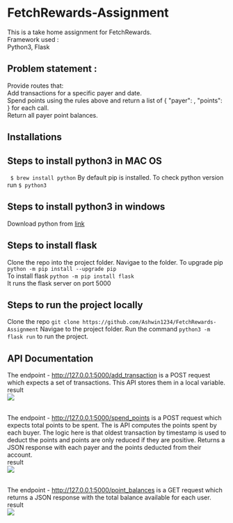 # FetchRewards-Assignment
This is a take home assignment for FetchRewards. <br>
Framework used : <br>
Python3, Flask

## Problem statement : <br> 
Provide routes that: <br>
Add transactions for a specific payer and date. <br>
Spend points using the rules above and return a list of ​{ "payer": <string>, "points": <integer> }​ for each call. <br>
Return all payer point balances. <br>

## Installations
## Steps to install python3 in MAC OS
 ```  $ brew install python ```
 By default pip is installed. 
 To check python version run ``` $ python3 ```

 ## Steps to install python3 in windows
 Download python from [link](https://www.python.org/downloads/)

 ## Steps to install flask 
 Clone the repo into the project folder. Navigae to the folder.
 To upgrade pip ``` python -m pip install --upgrade pip ``` <br>
 To install flask ``` python -m pip install flask ``` <br>
 It runs the flask server on port 5000 <br>



 ## Steps to run the project locally
 Clone the repo ``` git clone https://github.com/Ashwin1234/FetchRewards-Assignment ```
 Navigae to the project folder. 
 Run the command ``` python3 -m flask run ``` to run the project.

 ## API Documentation
 The endpoint - http://127.0.0.1:5000/add_transaction is a POST request which expects a set of transactions. This API stores them in a local variable. <br>
 result <br>
 ![](./image3.png)
 <br>
 <br>

 The endpoint - http://127.0.0.1:5000/spend_points is a POST request which expects total points to be spent. The is API computes the points spent by each buyer. The logic here is that oldest transaction by timestamp is used to deduct the points and points are only reduced if they are positive. Returns a JSON response with each payer and the points deducted from their account. <br>
result <br>
 ![](./image2.png)
 <br>
 <br>


 The endpoint - http://127.0.0.1:5000/point_balances is a GET request which returns a JSON response with the total balance available for each user. <br>
 result <br>
 ![](./image1.png)








 


